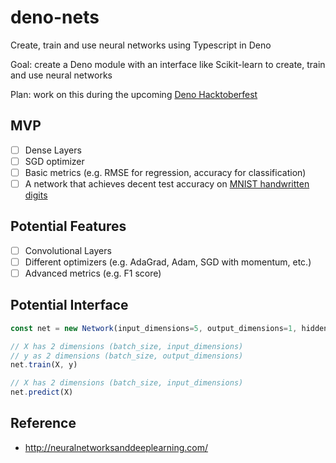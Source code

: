 # deno-nets
Create, train and use neural networks using Typescript in Deno

Goal: create a Deno module with an interface like Scikit-learn to create, train and use neural networks

Plan: work on this during the upcoming [Deno Hacktoberfest](https://organize.mlh.io/participants/events/5363-nest-land-hacktoberfest-online-meetup-with-ryan-dahl-sam-williams-and-michael-spengler)

## MVP
- [ ] Dense Layers
- [ ] SGD optimizer
- [ ] Basic metrics (e.g. RMSE for regression, accuracy for classification)
- [ ] A network that achieves decent test accuracy on [MNIST handwritten digits](http://yann.lecun.com/exdb/mnist/)

## Potential Features
- [ ] Convolutional Layers
- [ ] Different optimizers (e.g. AdaGrad, Adam, SGD with momentum, etc.)
- [ ] Advanced metrics (e.g. F1 score)

## Potential Interface
```typescript
const net = new Network(input_dimensions=5, output_dimensions=1, hidden_layers=[5, 6])  

// X has 2 dimensions (batch_size, input_dimensions)
// y as 2 dimensions (batch_size, output_dimensions)
net.train(X, y)   

// X has 2 dimensions (batch_size, input_dimensions)
net.predict(X)
```

## Reference
- http://neuralnetworksanddeeplearning.com/
